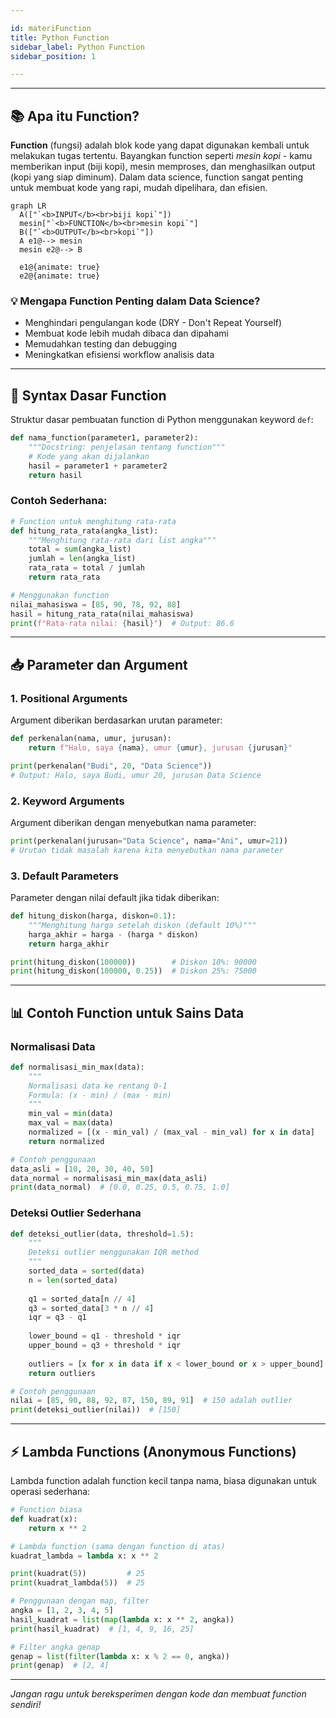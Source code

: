 ```yaml
---

id: materiFunction
title: Python Function
sidebar_label: Python Function
sidebar_position: 1

---
```


---

## 📚 Apa itu Function?

**Function** (fungsi) adalah blok kode yang dapat digunakan kembali untuk melakukan tugas tertentu. Bayangkan function seperti *mesin kopi* - kamu memberikan input (biji kopi), mesin memproses, dan menghasilkan output (kopi yang siap diminum). Dalam data science, function sangat penting untuk membuat kode yang rapi, mudah dipelihara, dan efisien.

```mermaid
graph LR
  A(["`<b>INPUT</b><br>biji kopi`"])
  mesin["`<b>FUNCTION</b><br>mesin kopi`"]
  B(["`<b>OUTPUT</b><br>kopi`"])
  A e1@--> mesin
  mesin e2@--> B

  e1@{animate: true}
  e2@{animate: true}
```

### 💡 Mengapa Function Penting dalam Data Science?

- Menghindari pengulangan kode (DRY - Don't Repeat Yourself)
- Membuat kode lebih mudah dibaca dan dipahami
- Memudahkan testing dan debugging
- Meningkatkan efisiensi workflow analisis data

---

## 🔧 Syntax Dasar Function

Struktur dasar pembuatan function di Python menggunakan keyword `def`:

```python
def nama_function(parameter1, parameter2):
    """Docstring: penjelasan tentang function"""
    # Kode yang akan dijalankan
    hasil = parameter1 + parameter2
    return hasil
```

### Contoh Sederhana:

```python
# Function untuk menghitung rata-rata
def hitung_rata_rata(angka_list):
    """Menghitung rata-rata dari list angka"""
    total = sum(angka_list)
    jumlah = len(angka_list)
    rata_rata = total / jumlah
    return rata_rata

# Menggunakan function
nilai_mahasiswa = [85, 90, 78, 92, 88]
hasil = hitung_rata_rata(nilai_mahasiswa)
print(f"Rata-rata nilai: {hasil}")  # Output: 86.6
```

---

## 📥 Parameter dan Argument

### 1. Positional Arguments

Argument diberikan berdasarkan urutan parameter:

```python
def perkenalan(nama, umur, jurusan):
    return f"Halo, saya {nama}, umur {umur}, jurusan {jurusan}"

print(perkenalan("Budi", 20, "Data Science"))
# Output: Halo, saya Budi, umur 20, jurusan Data Science
```

### 2. Keyword Arguments

Argument diberikan dengan menyebutkan nama parameter:

```python
print(perkenalan(jurusan="Data Science", nama="Ani", umur=21))
# Urutan tidak masalah karena kita menyebutkan nama parameter
```

### 3. Default Parameters

Parameter dengan nilai default jika tidak diberikan:

```python
def hitung_diskon(harga, diskon=0.1):
    """Menghitung harga setelah diskon (default 10%)"""
    harga_akhir = harga - (harga * diskon)
    return harga_akhir

print(hitung_diskon(100000))        # Diskon 10%: 90000
print(hitung_diskon(100000, 0.25))  # Diskon 25%: 75000
```

---

## 📊 Contoh Function untuk Sains Data

### Normalisasi Data

```python
def normalisasi_min_max(data):
    """
    Normalisasi data ke rentang 0-1
    Formula: (x - min) / (max - min)
    """
    min_val = min(data)
    max_val = max(data)
    normalized = [(x - min_val) / (max_val - min_val) for x in data]
    return normalized

# Contoh penggunaan
data_asli = [10, 20, 30, 40, 50]
data_normal = normalisasi_min_max(data_asli)
print(data_normal)  # [0.0, 0.25, 0.5, 0.75, 1.0]
```

### Deteksi Outlier Sederhana

```python
def deteksi_outlier(data, threshold=1.5):
    """
    Deteksi outlier menggunakan IQR method
    """
    sorted_data = sorted(data)
    n = len(sorted_data)
    
    q1 = sorted_data[n // 4]
    q3 = sorted_data[3 * n // 4]
    iqr = q3 - q1
    
    lower_bound = q1 - threshold * iqr
    upper_bound = q3 + threshold * iqr
    
    outliers = [x for x in data if x < lower_bound or x > upper_bound]
    return outliers

# Contoh penggunaan
nilai = [85, 90, 88, 92, 87, 150, 89, 91]  # 150 adalah outlier
print(deteksi_outlier(nilai))  # [150]
```

---

## ⚡ Lambda Functions (Anonymous Functions)

Lambda function adalah function kecil tanpa nama, biasa digunakan untuk operasi sederhana:

```python
# Function biasa
def kuadrat(x):
    return x ** 2

# Lambda function (sama dengan function di atas)
kuadrat_lambda = lambda x: x ** 2

print(kuadrat(5))         # 25
print(kuadrat_lambda(5))  # 25

# Penggunaan dengan map, filter
angka = [1, 2, 3, 4, 5]
hasil_kuadrat = list(map(lambda x: x ** 2, angka))
print(hasil_kuadrat)  # [1, 4, 9, 16, 25]

# Filter angka genap
genap = list(filter(lambda x: x % 2 == 0, angka))
print(genap)  # [2, 4]
```

---

*Jangan ragu untuk bereksperimen dengan kode dan membuat function sendiri!*

